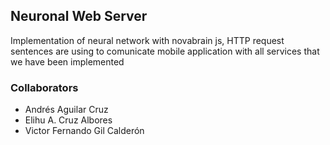 ## Neuronal Web Server
Implementation of neural network with novabrain js, HTTP request sentences are using to comunicate mobile application with all services that we have been implemented

### Collaborators
* Andrés Aguilar Cruz
* Elihu A. Cruz Albores
* Victor Fernando Gil Calderón